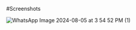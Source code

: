 #Screenshots

![WhatsApp Image 2024-08-05 at 3 54 52 PM (1)](https://github.com/user-attachments/assets/9d56e666-5237-42a0-a376-26db3cc586a5)

